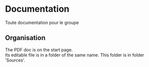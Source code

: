 # Documentation
Toute documentation pour le groupe
## Organisation
The PDF doc is on the start page.  
Its editable file is in a folder of the same name. This folder is in folder 'Sources'.
